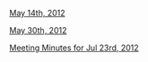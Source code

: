 [May 14th, 2012](https://docs.google.com/document/d/1xAE5locY5UMWZP9S00GNs2ThAGqXZkHkbw8Qb0Q7xn8/edit?pli=1)

[May 30th, 2012](https://docs.google.com/document/d/1Dsg7YsN4rzO52rrdSMQ2AKkaAAI5pwlxBx99Yqb7Dbc/edit)

[Meeting Minutes for Jul 23rd, 2012](https://docs.google.com/document/d/1_YN1RS_6YGnak-QcK4z5wPcO7gCBScGlNHILg527t28/edit)